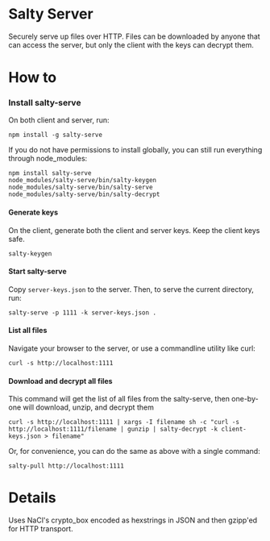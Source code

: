 
# Salty Server

Securely serve up files over HTTP. Files can be downloaded by anyone that can
access the server, but only the client with the keys can decrypt them.


# How to

### Install salty-serve

On both client and server, run:

    npm install -g salty-serve

If you do not have permissions to install globally, you can still run everything through node_modules:

    npm install salty-serve
    node_modules/salty-serve/bin/salty-keygen
    node_modules/salty-serve/bin/salty-serve
    node_modules/salty-serve/bin/salty-decrypt

#### Generate keys

On the client, generate both the client and server keys. Keep the client keys safe.

    salty-keygen

#### Start salty-serve

Copy `server-keys.json` to the server. Then, to serve the current directory, run:

    salty-serve -p 1111 -k server-keys.json .

#### List all files

Navigate your browser to the server, or use a commandline utility like curl:

    curl -s http://localhost:1111

#### Download and decrypt all files

This command will get the list of all files from the salty-serve, then one-by-one will download, unzip, and decrypt them

    curl -s http://localhost:1111 | xargs -I filename sh -c "curl -s http://localhost:1111/filename | gunzip | salty-decrypt -k client-keys.json > filename"

Or, for convenience, you can do the same as above with a single command:

    salty-pull http://localhost:1111

# Details

Uses NaCl's crypto_box encoded as hexstrings in JSON and then gzipp'ed for HTTP transport.